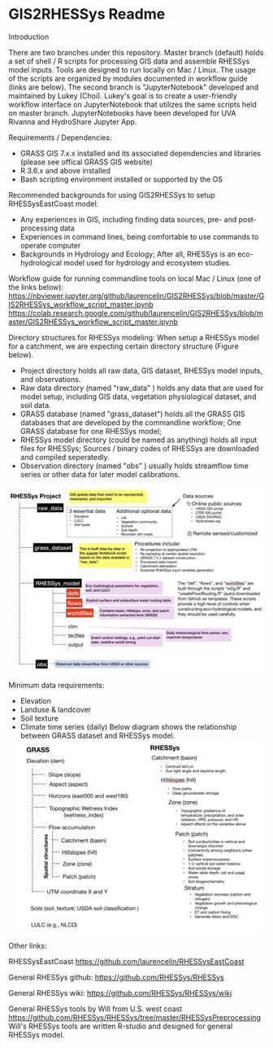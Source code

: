 # GIS2RHESSys Readme

Introduction

There are two branches under this repository. Master branch (default) holds a set of shell / R scripts for processing GIS data and assemble RHESSys model inputs. Tools are designed to run locally on Mac / Linux.  The usage of the scripts are organized by modules documented in workflow guide (links are below).  The second branch is "JupyterNotebook" developed and maintained by Lukey (Choi).  Lukey's goal is to create a user-friendly workflow interface on JupyterNotebook that utilizes the same scripts held on master branch. JupyterNotebooks have been developed for UVA Rivanna and HydroShare Jupyter App.

Requirements / Dependencies:
* GRASS GIS 7.x.x installed and its associated dependencies and libraries (please see offical GRASS GIS website)
* R 3.6.x and above installed
* Bash scripting environment installed or supported by the OS

Recommended backgrounds for using GIS2RHESSys to setup RHESSysEastCoast model:
* Any experiences in GIS, including finding data sources, pre- and post- processing data
* Experiences in command lines, being comfortable to use commands to operate computer
* Backgrounds in Hydrology and Ecology; After all, RHESSys is an eco-hydrological model used for hydrology and ecosystem studies.

Workflow guide for running commandline tools on local Mac / Linux (one of the links below):
https://nbviewer.jupyter.org/github/laurencelin/GIS2RHESSys/blob/master/GIS2RHESSys_workflow_script_master.ipynb 
https://colab.research.google.com/github/laurencelin/GIS2RHESSys/blob/master/GIS2RHESSys_workflow_script_master.ipynb


Directory structures for RHESSys modeling:
When setup a RHESSys model for a catchment, we are expecting certain directory structure (Figure below).
* Project directory holds all raw data, GIS dataset, RHESSys model inputs, and observations.
* Raw data directory (named "raw_data" ) holds any data that are used for model setup, including GIS data, vegetation physiological dataset, and soil data.  
* GRASS database (named "grass_dataset") holds all the GRASS GIS databases that are developed by the commandline workflow; One GRASS database for one RHESSys model; 
* RHESSys model directory (could be named as anything) holds all input files for RHESSys; Sources / binary codes of RHESSys are downloaded and compiled seperatedly. 
* Observation directory (named "obs" ) usually holds streamflow time series or other data for later model calibrations.

![Alt text](rhessys_filesystem.png?raw=true "Title")


Minimum data requirements:
* Elevation 
* Landuse & landcover
* Soil texture
* Climate time series (daily) 
Below diagram shows the relationship between GRASS dataset and RHESSys model.
![Alt text](GIS2RHESSys.png?raw=true "Title")



Other links:

RHESSysEastCoast https://github.com/laurencelin/RHESSysEastCoast

General RHESSys github: https://github.com/RHESSys/RHESSys

General RHESSys wiki: https://github.com/RHESSys/RHESSys/wiki

General RHESSys tools by Will from U.S. west coast https://github.com/RHESSys/RHESSys/tree/master/RHESSysPreprocessing
Will's RHESSys tools are written R-studio and designed for general RHESSys model.
